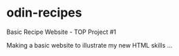 # odin-recipes
Basic Recipe Website - TOP Project #1

Making a basic website to illustrate my new HTML skills ... 